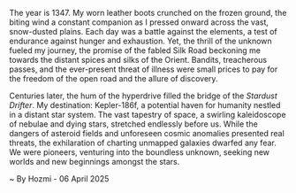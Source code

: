 
The year is 1347.  My worn leather boots crunched on the frozen ground, the biting wind a constant companion as I pressed onward across the vast, snow-dusted plains.  Each day was a battle against the elements, a test of endurance against hunger and exhaustion.  Yet, the thrill of the unknown fueled my journey, the promise of the fabled Silk Road beckoning me towards the distant spices and silks of the Orient.  Bandits, treacherous passes, and the ever-present threat of illness were small prices to pay for the freedom of the open road and the allure of discovery.

Centuries later, the hum of the hyperdrive filled the bridge of the *Stardust Drifter*.  My destination: Kepler-186f, a potential haven for humanity nestled in a distant star system.  The vast tapestry of space, a swirling kaleidoscope of nebulae and dying stars, stretched endlessly before us. While the dangers of asteroid fields and unforeseen cosmic anomalies presented real threats, the exhilaration of charting unmapped galaxies dwarfed any fear.  We were pioneers, venturing into the boundless unknown, seeking new worlds and new beginnings amongst the stars.

~ By Hozmi - 06 April 2025
